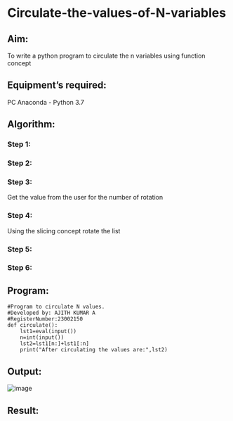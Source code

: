 # Circulate-the-values-of-N-variables
## Aim:
To write a python program to circulate the n variables using function concept
## Equipment’s required:
PC
Anaconda - Python 3.7
## Algorithm: 
### Step 1: 
### Step 2: 
### Step 3: 
Get the value from the user for the number of rotation
### Step 4: 
Using the slicing concept rotate the list

### Step 5: 
### Step 6: 
## Program:
```
#Program to circulate N values.
#Developed by: AJITH KUMAR A
#RegisterNumber:23002150
def circulate():
    lst1=eval(input())
    n=int(input())
    lst2=lst1[n:]+lst1[:n]
    print("After circulating the values are:",lst2)
```

## Output:
![image](https://github.com/Ajith1413/Circulate-the-values-of-N-variables/assets/139842524/504e2c58-15b6-4553-a03b-df58ffe60c29)

## Result:
